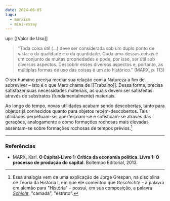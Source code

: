 ```yaml
---
date: 2024-06-05
tags:
  - marxism
  - mini-essay
---
```

up:: [[Valor de Uso]]

> "Toda coisa útil (...) deve ser considerada sob um duplo ponto de vista: o da qualidade e o da quantidade. Cada uma dessas coisas é um conjunto de muitas propriedades e pode, por isso, ser útil sob diversos aspectos. Descobrir esses diversos aspectos e, portanto, as múltiplas formas de uso das coisas é um ato histórico." (MARX, p. 113)

O ser humano precisa mediar sua relação com a Natureza a fim de sobreviver – isto é o que Marx chama de [[Trabalho]]. Dessa forma, precisa satisfazer suas necessidades materiais, as quais devem ser satisfeitas através de substratos (fundamentalmente) materiais. 

Ao longo do tempo, novas utilidades acabam sendo descobertas, tanto para objetos já conhecidos quanto para objetos recém-descobertos. Tais utilidades perpetuam-se, aperfeiçoam-se e sofisticam-se através das gerações, analogamente a como formações rochosas mais elevadas assentam-se sobre formações rochosas de tempos prévios.[^1]

---
### Referências
- MARX, Karl. **O Capital-Livro 1: Crítica da economia política. Livro 1: O processo de produção do capital**. Boitempo Editorial, 2013.

[^1]: Essa analogia vem de uma explicação de Jorge Grespan, na disciplina de Teoria da História I, em que ele comentou que *Geschichte* – a palavra em alemão para "História" – possui, em sua composição, a palavra [*Schicht*](https://www.wordreference.com/deen/schicht), "camada", "estrato". 